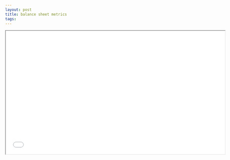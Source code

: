 ```yaml
---
layout: post
title: balance sheet metrics
tags: 
--- 
```


<div class="pdf-container">
    <iframe src="assets/bill-hanna/BS KPIs.v2.pdf" title="balance sheet metrics" height="400" width="712" allowfullscreen="false">
    </iframe>
</div>
